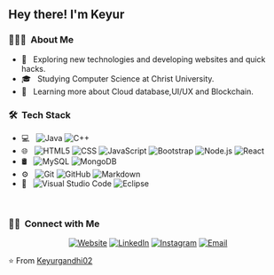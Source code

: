
<h2> Hey there! I'm Keyur</h2>

<h3> 👨🏻‍💻 &nbsp;About Me </h3>

- 🤔 &nbsp; Exploring new technologies and developing websites and quick hacks.
- 🎓 &nbsp; Studying Computer Science at Christ University.
- 🌱 &nbsp; Learning more about Cloud database,UI/UX and Blockchain.

<h3> 🛠 &nbsp;Tech Stack</h3>

- 💻 &nbsp;
  ![Java](https://img.shields.io/badge/-Java-333333?style=flat&logo=Java&logoColor=007396)
  ![C++](https://img.shields.io/badge/-C++-333333?style=flat&logo=C%2B%2B&logoColor=00599C)
 - 🌐 &nbsp;
  ![HTML5](https://img.shields.io/badge/-HTML5-333333?style=flat&logo=HTML5)
  ![CSS](https://img.shields.io/badge/-CSS-333333?style=flat&logo=CSS3&logoColor=1572B6)
  ![JavaScript](https://img.shields.io/badge/-JavaScript-333333?style=flat&logo=javascript)
  ![Bootstrap](https://img.shields.io/badge/-Bootstrap-333333?style=flat&logo=bootstrap&logoColor=563D7C)
  ![Node.js](https://img.shields.io/badge/-Node.js-333333?style=flat&logo=node.js)
  ![React](https://img.shields.io/badge/-React-333333?style=flat&logo=react)
- 🛢 &nbsp;
  ![MySQL](https://img.shields.io/badge/-MySQL-333333?style=flat&logo=mysql)
  ![MongoDB](https://img.shields.io/badge/-MongoDB-333333?style=flat&logo=mongodb)
- ⚙️ &nbsp;
  ![Git](https://img.shields.io/badge/-Git-333333?style=flat&logo=git)
  ![GitHub](https://img.shields.io/badge/-GitHub-333333?style=flat&logo=github)
  ![Markdown](https://img.shields.io/badge/-Markdown-333333?style=flat&logo=markdown)
- 🔧 &nbsp;
  ![Visual Studio Code](https://img.shields.io/badge/-Visual%20Studio%20Code-333333?style=flat&logo=visual-studio-code&logoColor=007ACC)
  ![Eclipse](https://img.shields.io/badge/-Eclipse-333333?style=flat&logo=eclipse-ide&logoColor=2C2255)
<br/>
<h3> 🤝🏻 &nbsp;Connect with Me </h3>

<p align="center">
<a href="https://keyurgandhi.netlify.app/"><img alt="Website" src="https://img.shields.io/badge/Website-www.keyurgandhi.netlify.com-blue?style=flat-square&logo=google-chrome"></a>
<a href="https://www.linkedin.com/in/keyurgandhi02/"><img alt="LinkedIn" src="https://img.shields.io/badge/LinkedIn-keyurgandhi02-blue?style=flat-square&logo=linkedin"></a>
<a href="https://www.instagram.com/keyur_gandhi02/"><img alt="Instagram" src="https://img.shields.io/badge/Instagram-keyurgandhi02__-blue?style=flat-square&logo=instagram"></a>
<a href="mailto:keyurgandhi02@gmail.com"><img alt="Email" src="https://img.shields.io/badge/Email-keyurgandhi02@gmail.com-blue?style=flat-square&logo=gmail"></a>
</p>

⭐️ From [Keyurgandhi02](https://github.com/Keyurgandhi02)
